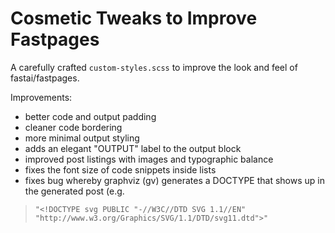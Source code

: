 # Cosmetic Tweaks to Improve Fastpages

A carefully crafted `custom-styles.scss` to improve the look and feel of fastai/fastpages.

Improvements:
- better code and output padding
- cleaner code bordering
- more minimal output styling
- adds an elegant "OUTPUT" label to the output block
- improved post listings with images and typographic balance
- fixes the font size of code snippets inside lists
- fixes bug whereby graphviz (gv) generates a DOCTYPE that shows up in the generated post (e.g.
> `"<!DOCTYPE svg PUBLIC "-//W3C//DTD SVG 1.1//EN"
 "http://www.w3.org/Graphics/SVG/1.1/DTD/svg11.dtd">"`

